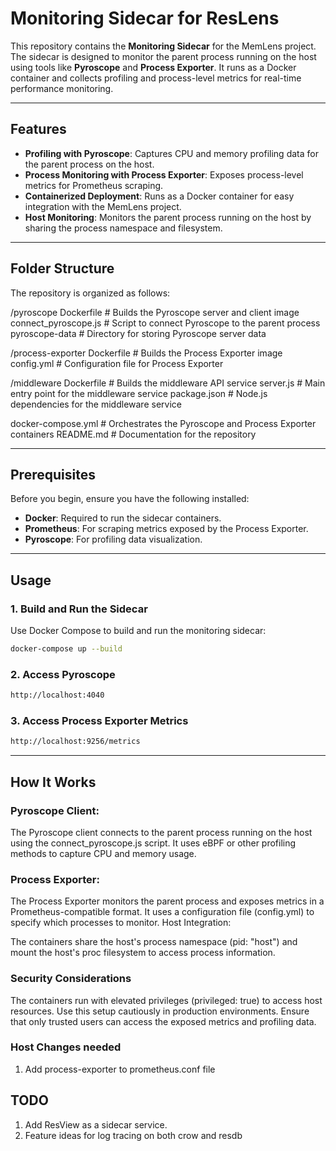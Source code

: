 # Monitoring Sidecar for ResLens

This repository contains the **Monitoring Sidecar** for the MemLens project. The sidecar is designed to monitor the parent process running on the host using tools like **Pyroscope** and **Process Exporter**. It runs as a Docker container and collects profiling and process-level metrics for real-time performance monitoring.

---

## Features

- **Profiling with Pyroscope**: Captures CPU and memory profiling data for the parent process on the host.
- **Process Monitoring with Process Exporter**: Exposes process-level metrics for Prometheus scraping.
- **Containerized Deployment**: Runs as a Docker container for easy integration with the MemLens project.
- **Host Monitoring**: Monitors the parent process running on the host by sharing the process namespace and filesystem.

---

## Folder Structure

The repository is organized as follows:

/pyroscope Dockerfile # Builds the Pyroscope server and client image connect_pyroscope.js # Script to connect Pyroscope to the parent process pyroscope-data # Directory for storing Pyroscope server data

/process-exporter Dockerfile # Builds the Process Exporter image config.yml # Configuration file for Process Exporter

/middleware Dockerfile # Builds the middleware API service server.js # Main entry point for the middleware service package.json # Node.js dependencies for the middleware service

docker-compose.yml # Orchestrates the Pyroscope and Process Exporter containers README.md # Documentation for the repository


---

## Prerequisites

Before you begin, ensure you have the following installed:

- **Docker**: Required to run the sidecar containers.
- **Prometheus**: For scraping metrics exposed by the Process Exporter.
- **Pyroscope**: For profiling data visualization.

---

## Usage

### 1. Build and Run the Sidecar
Use Docker Compose to build and run the monitoring sidecar:
```bash
docker-compose up --build
```
### 2. Access Pyroscope
```bash
http://localhost:4040
```
### 3. Access Process Exporter Metrics
```bash
http://localhost:9256/metrics
```

---

## How It Works
### Pyroscope Client:

The Pyroscope client connects to the parent process running on the host using the connect_pyroscope.js script.
It uses eBPF or other profiling methods to capture CPU and memory usage.

### Process Exporter:

The Process Exporter monitors the parent process and exposes metrics in a Prometheus-compatible format.
It uses a configuration file (config.yml) to specify which processes to monitor.
Host Integration:

The containers share the host's process namespace (pid: "host") and mount the host's proc filesystem to access process information.

### Security Considerations
The containers run with elevated privileges (privileged: true) to access host resources. Use this setup cautiously in production environments.
Ensure that only trusted users can access the exposed metrics and profiling data.

### Host Changes needed
1. Add process-exporter to prometheus.conf file


## TODO
1. Add ResView as a sidecar service.
2. Feature ideas for log tracing on both crow and resdb
